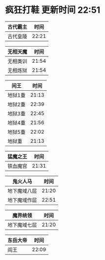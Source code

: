 # 疯狂打鞋 更新时间 22:51

| 古代霸主   | 时间    |
|--------|-------|
| 古代皇陵 | 22:21 |

| 无相天魔   | 时间    |
|--------|-------|
| 无相类训 | 21:54 |
| 无相炼狱 | 21:54 |

| 间王   | 时间    |
|--------|-------|
| 地狱1重 | 21:13 |
| 地狱2重 | 22:39 |
| 地狱3重 | 22:45 |
| 地狱4重 | 21:56 |
| 地狱5重 | 22:02 |
| 地狱重 | 21:13 |

| 猛魔之王   | 时间    |
|--------|-------|
| 铁血魔宫 | 21:31 |

| 鬼火人马   | 时间    |
|--------|-------|
| 地下魔域八层 | 21:20 |
| 地下魔域作层 | 22:51 |

| 魔界统领   | 时间    |
|--------|-------|
| 地下魔域七层 | 21:20 |

| 东岳大帝   | 时间    |
|--------|-------|
| 阎王 | 22:09 |